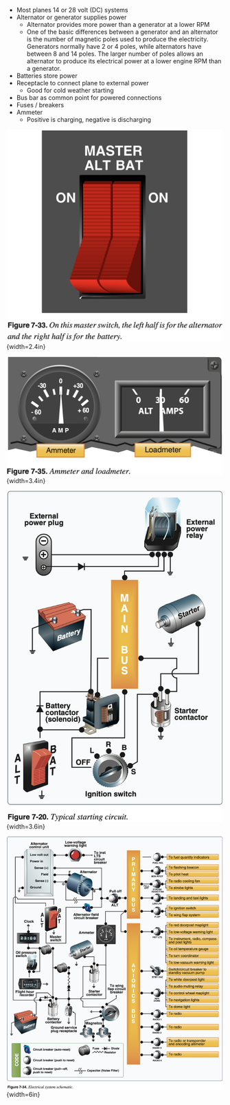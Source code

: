 * Most planes 14 or 28 volt (DC) systems
* Alternator or generator supplies power
  * Alternator provides more power than a generator at a lower RPM
  * One of the basic differences between a generator and an alternator is the number of magnetic poles used to produce the electricity. Generators normally have 2 or 4 poles, while alternators have between 8 and 14 poles. The larger number of poles allows an alternator to produce its electrical power at a lower engine RPM than a generator.
* Batteries store power
* Receptacle to connect plane to external power
  * Good for cold weather starting
* Bus bar as common point for powered connections
* Fuses / breakers
* Ammeter
  * Positive is charging, negative is discharging

![Master switch. [FAA-H-8083-25B Pilot's Handbook of Aeronautical Knowledge](https://www.faa.gov/regulations_policies/handbooks_manuals/aviation/phak) [Chapter 7: Aircraft Systems](https://www.faa.gov/sites/faa.gov/files/regulations_policies/handbooks_manuals/aviation/phak/09_phak_ch7.pdf) Figure 7-33.](../../../img/phak/phak-figure-7-33-master-switch.png){width=2.4in}

![Ammeter and loadmeter. [FAA-H-8083-25B Pilot's Handbook of Aeronautical Knowledge](https://www.faa.gov/regulations_policies/handbooks_manuals/aviation/phak) [Chapter 7: Aircraft Systems](https://www.faa.gov/sites/faa.gov/files/regulations_policies/handbooks_manuals/aviation/phak/09_phak_ch7.pdf) Figure 7-35.](../../../img/phak/phak-figure-7-35-ammeter-loadmeter.png){width=3.4in}

![Starting circuit. [FAA-H-8083-25B Pilot's Handbook of Aeronautical Knowledge](https://www.faa.gov/regulations_policies/handbooks_manuals/aviation/phak) [Chapter 7: Aircraft Systems](https://www.faa.gov/sites/faa.gov/files/regulations_policies/handbooks_manuals/aviation/phak/09_phak_ch7.pdf) Figure 7-20.](../../../img/phak/phak-figure-7-20-starting-circuit.png){width=3.6in}

![Electrical system. [FAA-H-8083-25B Pilot's Handbook of Aeronautical Knowledge](https://www.faa.gov/regulations_policies/handbooks_manuals/aviation/phak) [Chapter 7: Aircraft Systems](https://www.faa.gov/sites/faa.gov/files/regulations_policies/handbooks_manuals/aviation/phak/09_phak_ch7.pdf) Figure 7-34.](../../../img/phak/phak-figure-7-34-electrical-system.jpg){width=6in}
